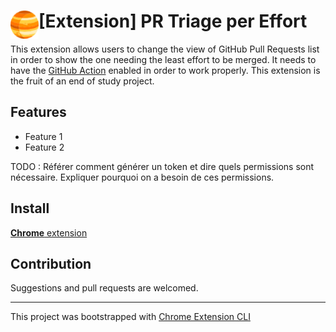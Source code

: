 # <img src="public/icons/icon_48.png" width="45" align="left">[Extension] PR Triage per Effort

This extension allows users to change the view of GitHub Pull Requests list in order to show the one needing the least effort to be merged. It needs to have the [GitHub Action](https://github.com/pr-triage-effort/pr-triage-effort-action/tree/main) enabled in order to work properly. This extension is the fruit of an end of study project.

## Features

- Feature 1
- Feature 2

TODO : Référer comment générer un token et dire quels permissions sont nécessaire. Expliquer pourquoi on a besoin de ces permissions.


## Install

[**Chrome** extension]() <!-- TODO: Add chrome extension link inside parenthesis -->

## Contribution

Suggestions and pull requests are welcomed.

---

This project was bootstrapped with [Chrome Extension CLI](https://github.com/dutiyesh/chrome-extension-cli)
